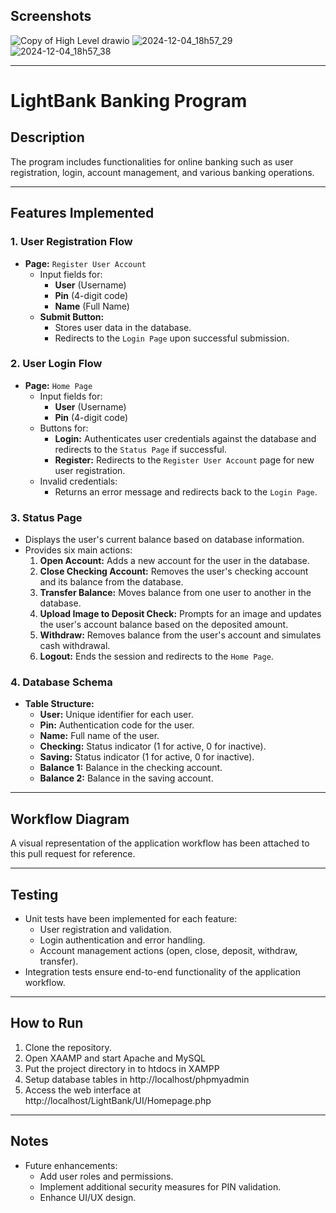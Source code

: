 ## Screenshots
![Copy of High Level drawio](https://github.com/user-attachments/assets/c443f909-c42f-4352-8ee5-63ece496ff7c)
![2024-12-04_18h57_29](https://github.com/user-attachments/assets/10378e23-be3d-4e7c-bec7-5b70b26df470)
![2024-12-04_18h57_38](https://github.com/user-attachments/assets/f67ec562-24dc-4fad-a3d5-7256e3b15d20)

---

# LightBank Banking Program

## Description
The program includes functionalities for online banking such as user registration, login, account management, and various banking operations.

---

## Features Implemented

### 1. User Registration Flow
- **Page:** `Register User Account`
  - Input fields for:
    - **User** (Username)
    - **Pin** (4-digit code)
    - **Name** (Full Name)
  - **Submit Button:**
    - Stores user data in the database.
    - Redirects to the `Login Page` upon successful submission.
    
### 2. User Login Flow
- **Page:** `Home Page`
  - Input fields for:
    - **User** (Username)
    - **Pin** (4-digit code)
  - Buttons for:
    - **Login:** Authenticates user credentials against the database and redirects to the `Status Page` if successful.
    - **Register:** Redirects to the `Register User Account` page for new user registration.
  - Invalid credentials:
    - Returns an error message and redirects back to the `Login Page`.

### 3. Status Page
- Displays the user's current balance based on database information.
- Provides six main actions:
  1. **Open Account:** Adds a new account for the user in the database.
  2. **Close Checking Account:** Removes the user's checking account and its balance from the database.
  3. **Transfer Balance:** Moves balance from one user to another in the database.
  4. **Upload Image to Deposit Check:** Prompts for an image and updates the user's account balance based on the deposited amount.
  5. **Withdraw:** Removes balance from the user's account and simulates cash withdrawal.
  6. **Logout:** Ends the session and redirects to the `Home Page`.

### 4. Database Schema
- **Table Structure:**
  - **User:** Unique identifier for each user.
  - **Pin:** Authentication code for the user.
  - **Name:** Full name of the user.
  - **Checking:** Status indicator (1 for active, 0 for inactive).
  - **Saving:** Status indicator (1 for active, 0 for inactive).
  - **Balance 1:** Balance in the checking account.
  - **Balance 2:** Balance in the saving account.

---

## Workflow Diagram
A visual representation of the application workflow has been attached to this pull request for reference.

---

## Testing
- Unit tests have been implemented for each feature:
  - User registration and validation.
  - Login authentication and error handling.
  - Account management actions (open, close, deposit, withdraw, transfer).
- Integration tests ensure end-to-end functionality of the application workflow.

---

## How to Run
1. Clone the repository.
2. Open XAAMP and start Apache and MySQL
2. Put the project directory in to htdocs in XAMPP
3. Setup database tables in http://localhost/phpmyadmin
4. Access the web interface at http://localhost/LightBank/UI/Homepage.php

---

## Notes
- Future enhancements:
  - Add user roles and permissions.
  - Implement additional security measures for PIN validation.
  - Enhance UI/UX design.

